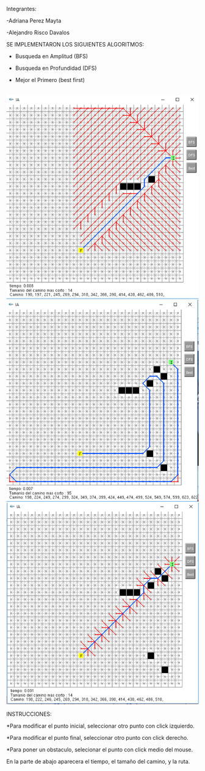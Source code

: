 Integrantes:

-Adriana Perez Mayta

-Alejandro Risco Davalos

SE IMPLEMENTARON LOS SIGUIENTES ALGORITMOS:

- Busqueda en Amplitud (BFS)

- Busqueda en Profundidad (DFS)

- Mejor el Primero (best first)

<br>
<img src="https://github.com/pmadriana/Inteligencia-Artificial/blob/master/LAB-01-BUSQUEDAS/bfs.PNG" />
<img src="https://github.com/pmadriana/Inteligencia-Artificial/blob/master/LAB-01-BUSQUEDAS/dfs.PNG" />
<img src="https://github.com/pmadriana/Inteligencia-Artificial/blob/master/LAB-01-BUSQUEDAS/best.PNG" />
<br>

INSTRUCCIONES:

*Para modificar el punto inicial, seleccionar otro punto con click izquierdo.

*Para modificar el punto final, seleccionar otro punto con click derecho.

*Para poner un obstaculo, selecionar el punto con click medio del mouse. 

En la parte de abajo aparecera el tiempo, el tamaño del camino, y la ruta.

